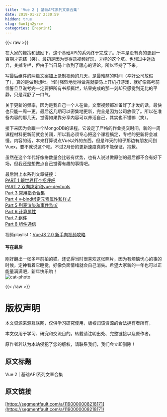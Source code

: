 ```yaml
---
title: 'Vue 2 | 基础API系列文章合集' 
date: 2019-01-27 2:30:59
hidden: true
slug: 6wn1jn2yrcv
categories: [reprint]
---
```


{{< raw >}}

                    
<p>在大家的鞭策和鼓励下，这个基础API的系列终于完成了。所幸是没有真的更到一百期才完结（笑）。最初是因为觉得录视频好玩，才挖的这个坑。也想过中途放弃，关掉专栏，但由于当日马上收到了暖心的评论，所以坚持了下来。</p>
<p>写最后组件的两篇文案加上录制视频的几天，是最难熬的时间（幸好公司放假了），真的是做到想吐。当时强烈地觉得做完就要马上开机打游戏，就好像高考前信誓旦旦说考完一定要把所有书都撕烂，结果完成的那一刻却只感觉到无比的平静，只是深舒了一口气。</p>
<p>关于更新的频率，因为是我自己一个人在做，文案视频都准备好了才发的话，最快也只能一周一更。最后这几期可以密集地更新，完全是因为公司放假了。所以在准备内容的那几天，觉得如果靠分享内容可以养活自己，其实也不错嘛（笑）。</p>
<p>接下来因为会跟一个MongoDB的课程，它设定了严格的作业提交时间，新的一周课程材料更新前就会关闭，所以我必须专心把这个课程搞定，专栏的更新将会减慢。内容的话，本来打算说点Vue以外的东西，但是昨天的知乎那边有朋友问到Vuex，要不就说这个吧。不过2月份的更新速度真的不能保证，抱歉。</p>
<p>虽然在这个年代好像拼数量会比较有优势，也有人说过做原创的最后都不会有好下场，但我还是想做点自己觉得有趣的事情吧。</p>
<p>最后附上本系列文章链接：<br><a href="https://segmentfault.com/a/1190000007909677">PART 1 跟世界打个招呼吧</a><br><a href="https://segmentfault.com/a/1190000008054265" target="_blank">PART 2 双向绑定和vue-devtools</a><br><a href="https://segmentfault.com/a/1190000008106301">Part 3 常用指令合集</a><br><a href="https://segmentfault.com/a/1190000008159046" target="_blank">Part 4 v-bind绑定元素属性和样式</a><br><a href="https://segmentfault.com/a/1190000008191419">Part 5 列表渲染和事件监听</a><br><a href="https://segmentfault.com/a/1190000008202439" target="_blank">Part 6 计算属性</a><br><a href="https://segmentfault.com/a/1190000008207691">Part 7 组件</a><br><a href="https://segmentfault.com/a/1190000008213652" target="_blank">Part 8 组件通信</a></p>
<p>视频playlist：<a href="http://space.bilibili.com/22590215/#/channel/detail?cid=3695" rel="nofollow noreferrer" target="_blank">VueJS 2.0 新手向视频攻略</a></p>
<h4>写在最后</h4>
<p>刚好翻出一张多年前拍的猫。还记得当时很喜欢这张照片，因为有烦恼忧心的事的时候，定神看着它睡觉，好像负面情绪就会自己消失。希望大家新的一年也可以正能量满满吧，新年快乐哟！<br><span class="img-wrap"><img data-src="/img/bVICV8?w=800&amp;h=600" src="https://static.alili.tech/img/bVICV8?w=800&amp;h=600" alt="cat-photo" title="cat-photo" style="cursor: pointer; display: inline;"></span></p>

                
{{< /raw >}}

# 版权声明
本文资源来源互联网，仅供学习研究使用，版权归该资源的合法拥有者所有，

本文仅用于学习、研究和交流目的。转载请注明出处、完整链接以及原作者。

原作者若认为本站侵犯了您的版权，请联系我们，我们会立即删除！

## 原文标题
Vue 2 | 基础API系列文章合集

## 原文链接
[https://segmentfault.com/a/1190000008218171](https://segmentfault.com/a/1190000008218171)

